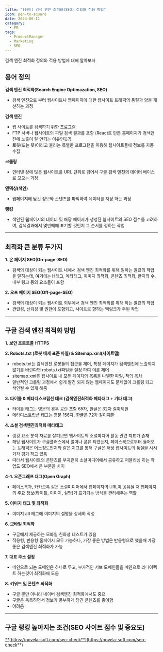 ```yaml
---
title: "[용어] 검색 엔진 최적화(SEO) 정의와 적용 방법"
icon: pen-to-square
date: 2024-06-11
category:
  - PM
tags:
  - ProductManager
  - Marketing
  - SEO
---
```

검색 엔진 최적화 정의와 적용 방법에 대해 알아보자
<!-- more -->
## **용어 정의**

**검색 엔진 최적화(Search Engine Optimazation, SEO)** 

- 검색 엔진으로 부터 웹사이트나 웹페이지에 대한 웹사이트 트래픽의 품질과 양을 개선하는 과정 

**검색 엔진**

- 웹 사이트를 검색하기 위한 프로그램    
- FTP 서버나 웹사이트의 파일 검색 결과를 포함 (React로 만든 홈페이지가 검색앤진에 노출이 잘 안되는 이유인듯?)
- 로봇(또는 봇)이라고 불리는 특별한 프로그램을 이용해 웹사이트들에 정보를 자동 수집

**크롤링**

- 인터넷 상에 많은 웹사이트를 URL 단위로 긁어서 구글 검색 엔진의 데이터 베이스로 모으는 과정

**엔덱싱(색인)**

- 웹페이지에 담긴 정보와 콘텐츠를 파악하여 데이터를 저장 하는 과정

**랭킹**

- 색인된 웹페이지의 데이터 및 해당 페이지가 생성된 웹사이트의 SEO 점수를 고려하여, 검색결과에서 몇번째에 표기할 것인지 그 순서를 정하는 작업

---

## **최적화 큰 분류 두가지**

**1. 온 페이지 SEO(On-page-SEO)**

- 검색의 대상이 되는 웹사이트 내에서 검색 엔진 최적화를 위해 일하는 일련의 작업을 말하는데, 여기에는 H태그, 메타태그, 이미지 최적화, 콘텐츠 최적화, 글자의 수, 내부 링크 등의 요소들이 포함

**2. 오프 페이지 SEO(Off-page-SEO)**

- 검색의 대상이 되는 웹사이트 외부에서 검색 엔진 최적화를 위해 하는 일련의 작업
- 관련성, 신뢰성 및 권한이 포함되고, 사이트로 향하는 백링크가 주된 작업

---

## **구글 검색 엔진 최적화 방법**

**1. 보안 프로토콜 HTTPS**

**2. Robots.txt (로봇 배제 표준 파일) & Sitemap.xml(사이트맵)**

- robots.txt는 검색엔진 로봇들의 접근을 제어, 특정 페이지가 검색엔진에 노출되지 않기를 바란다면 robots.txt파일을 설정 하여 이를 제어
- sitemap.xml은 웹사이트 내 모든 페이지의 목록을 나열한 파일, 책의 목차
- 일반적인 크롤링 과정에서 쉽게 발견 되지 않는 웹페이지도 문제없이 크롤링 되고 색인될 수 있게 해줌

**3. 타이틀 & 메타디스크립션 태크 (검색엔진최적화 메타태그 + 기타 태그)**

- 타이틀 태그는 영문의 경우 공란 포함 65자, 한글은 32자 길이제한
- 메타디스트립션 태그는 영문 156자, 한글은 72자 길이제한

**4. 소셜 검색엔진최적화 메타태그**

- 랭킹 요소 분석 자료를 살펴보면 웹사이트의 소셜미디어 활동 관련 지표가 존재
- 해당 웹사이트가 구글플러스에서 얼마나 공유 되었는지, 페이스북으로부터 들어오는 트래픽은 어느정도인지와 같은 지표를 통해 구글은 해당 웹사이트의 품질을 시시가각 평가 하고 있음
- 따라서 웹사이트의 콘텐츠를 부지런히 소셜미디어에서 공유하고 퍼블리싱 하는 작업도 SEO에서 큰 부분을 차지

**4-1. 오픈그래프 태그(Open Graph)**

- 페이스북과, 카카오톡 같은 소셜미디어에서 웹페이지의 URL이 공유될 때 웹페이지의 주요 정보(타이틀, 이미지, 설명)가 표기되는 방식을 관리해주는 역할

**5. 이미지 태그 및 최적화**

- 이미지 alt 테그에 이미지의 설명을 상세히 작성

**6. 모바일 최적화**

- 구글에서 제공하는 모바일 친화성 테스트가 있음
- 적응형, 반응형 홈페이지 모두 가능하나, 가장 좋은 방법은 반응형으로 했을때 가장 좋은 검색엔진 최적화가 가능

**7. 대표 주소 설정**

- 메인으로 되는 도메인은 하나로 두고, 부가적인 서브 도메인들을 메인으로 리다이렉트 하는것이 최적화에 도움

**8. 키워드 및 콘텐츠 최적화**

- 구글 뿐만 아니라 네이버 검색엔진 최적화에서도 중요
- 구글은 독특하면서 정보가 풍부하게 담긴 콘텐츠를 좋아함
- 어려움

---

## **구글 랭킹 높아지는 조건(SEO 사이트 점수 및 중요도)**

[**](https://novela-soft.com/seo-check)[https://novela-soft.com/seo-check**](https://novela-soft.com/seo-check**)